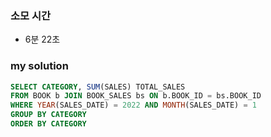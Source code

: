 ### 소모 시간
- 6분 22초

### my solution
```sql
SELECT CATEGORY, SUM(SALES) TOTAL_SALES
FROM BOOK b JOIN BOOK_SALES bs ON b.BOOK_ID = bs.BOOK_ID
WHERE YEAR(SALES_DATE) = 2022 AND MONTH(SALES_DATE) = 1
GROUP BY CATEGORY
ORDER BY CATEGORY
```
